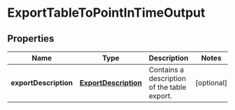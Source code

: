 

# ExportTableToPointInTimeOutput


## Properties

| Name | Type | Description | Notes |
|------------ | ------------- | ------------- | -------------|
|**exportDescription** | [**ExportDescription**](ExportDescription.md) | Contains a description of the table export. |  [optional] |



